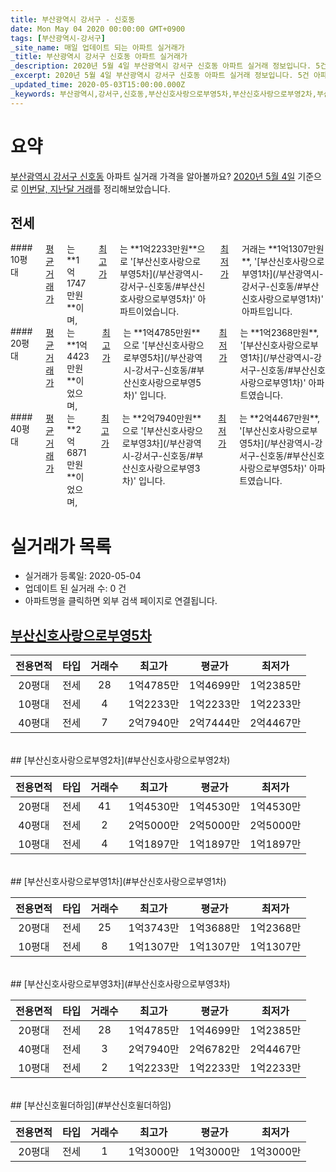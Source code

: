 ```yaml
---
title: 부산광역시 강서구 - 신호동
date: Mon May 04 2020 00:00:00 GMT+0900
tags: [부산광역시-강서구]
_site_name: 매일 업데이트 되는 아파트 실거래가
_title: 부산광역시 강서구 신호동 아파트 실거래가
_description: 2020년 5월 4일 부산광역시 강서구 신호동 아파트 실거래 정보입니다. 5건 아파트 정보가 있습니다.
_excerpt: 2020년 5월 4일 부산광역시 강서구 신호동 아파트 실거래 정보입니다. 5건 아파트 정보가 있습니다.
_updated_time: 2020-05-03T15:00:00.000Z
_keywords: 부산광역시,강서구,신호동,부산신호사랑으로부영5차,부산신호사랑으로부영2차,부산신호사랑으로부영1차,부산신호사랑으로부영3차,부산신호윌더하임
---
```





# 요약
<ins>부산광역시 강서구 신호동</ins> 아파트 실거래 가격을 알아볼까요? <ins>2020년 5월 4일</ins> 기준으로 <ins>이번달, 지난달 거래</ins>를 정리해보았습니다.

## 전세
<div class="container">
<div class="six columns" markdown="1">
#### 10평대
<ins>평균 거래가</ins>는 **1억1747만원**이며, <ins>최고가</ins>는 **1억2233만원**으로 '[부산신호사랑으로부영5차](/부산광역시-강서구-신호동/#부산신호사랑으로부영5차)' 아파트이었습니다. <ins>최저가</ins> 거래는 **1억1307만원**, '[부산신호사랑으로부영1차](/부산광역시-강서구-신호동/#부산신호사랑으로부영1차)' 아파트입니다.
</div>
<div class="six columns" markdown="1">
#### 20평대
<ins>평균 거래가</ins>는 **1억4423만원**이었으며, <ins>최고가</ins>는 **1억4785만원**으로 '[부산신호사랑으로부영5차](/부산광역시-강서구-신호동/#부산신호사랑으로부영5차)' 입니다. <ins>최저가</ins>는 **1억2368만원**, '[부산신호사랑으로부영1차](/부산광역시-강서구-신호동/#부산신호사랑으로부영1차)' 아파트였습니다.
</div>
</div>
<div class="container">
<div class="twelve columns" markdown="1">
#### 40평대
<ins>평균 거래가</ins>는 **2억6871만원**이었으며, <ins>최고가</ins>는 **2억7940만원**으로 '[부산신호사랑으로부영3차](/부산광역시-강서구-신호동/#부산신호사랑으로부영3차)' 입니다. <ins>최저가</ins>는 **2억4467만원**, '[부산신호사랑으로부영5차](/부산광역시-강서구-신호동/#부산신호사랑으로부영5차)' 아파트였습니다.
</div>
</div>



# 실거래가 목록
- 실거래가 등록일: 2020-05-04
- 업데이트 된 실거래 수: 0 건
- 아파트명을 클릭하면 외부 검색 페이지로 연결됩니다.

## [부산신호사랑으로부영5차](#부산신호사랑으로부영5차)

|전용면적|타입|거래수|최고가|평균가|최저가|
|:---:|:---:|:---:|:---:|:---:|:---:|
|20평대|<span class="deal-type-2">전세</span>|28|1억4785만|1억4699만|1억2385만|
|10평대|<span class="deal-type-2">전세</span>|4|1억2233만|1억2233만|1억2233만|
|40평대|<span class="deal-type-2">전세</span>|7|2억7940만|2억7444만|2억4467만|

<br/>
## [부산신호사랑으로부영2차](#부산신호사랑으로부영2차)

|전용면적|타입|거래수|최고가|평균가|최저가|
|:---:|:---:|:---:|:---:|:---:|:---:|
|20평대|<span class="deal-type-2">전세</span>|41|1억4530만|1억4530만|1억4530만|
|40평대|<span class="deal-type-2">전세</span>|2|2억5000만|2억5000만|2억5000만|
|10평대|<span class="deal-type-2">전세</span>|4|1억1897만|1억1897만|1억1897만|

<br/>
## [부산신호사랑으로부영1차](#부산신호사랑으로부영1차)

|전용면적|타입|거래수|최고가|평균가|최저가|
|:---:|:---:|:---:|:---:|:---:|:---:|
|20평대|<span class="deal-type-2">전세</span>|25|1억3743만|1억3688만|1억2368만|
|10평대|<span class="deal-type-2">전세</span>|8|1억1307만|1억1307만|1억1307만|

<br/>
## [부산신호사랑으로부영3차](#부산신호사랑으로부영3차)

|전용면적|타입|거래수|최고가|평균가|최저가|
|:---:|:---:|:---:|:---:|:---:|:---:|
|20평대|<span class="deal-type-2">전세</span>|28|1억4785만|1억4699만|1억2385만|
|40평대|<span class="deal-type-2">전세</span>|3|2억7940만|2억6782만|2억4467만|
|10평대|<span class="deal-type-2">전세</span>|2|1억2233만|1억2233만|1억2233만|

<br/>
## [부산신호윌더하임](#부산신호윌더하임)

|전용면적|타입|거래수|최고가|평균가|최저가|
|:---:|:---:|:---:|:---:|:---:|:---:|
|20평대|<span class="deal-type-2">전세</span>|1|1억3000만|1억3000만|1억3000만|

<br/>



